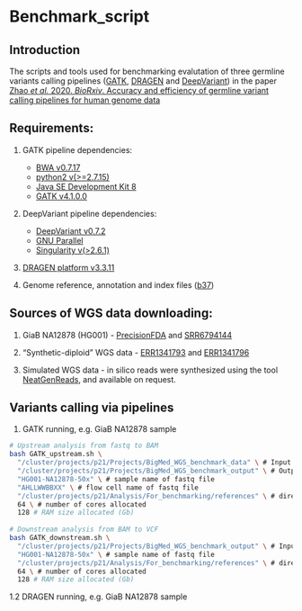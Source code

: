 # Benchmark_script

## Introduction

The scripts and tools used for benchmarking evalutation of three germline variants calling pipelines ([GATK](https://gatk.broadinstitute.org/hc/en-us), [DRAGEN](https://www.illumina.com/products/by-type/informatics-products/dragen-bio-it-platform.html) and [DeepVariant](https://github.com/google/deepvariant)) in the paper [Zhao *et al.* 2020. *BioRxiv*. Accuracy and efficiency of germline variant calling pipelines for human genome data](https://www.biorxiv.org/content/10.1101/2020.03.27.011767v1)

## Requirements:
  
1. GATK pipeline dependencies:
 
   * [BWA v0.7.17](https://github.com/lh3/bwa)
   * [python2 v(>=2.7.15)](https://www.python.org/downloads/)
   * [Java SE Development Kit 8](https://www.oracle.com/java/technologies/javase/javase-jdk8-downloads.html)
   * [GATK v4.1.0.0](https://gatk.broadinstitute.org/hc/en-us)

2. DeepVariant pipeline dependencies:

   * [DeepVariant v0.7.2](https://github.com/google/deepvariant)
   * [GNU Parallel](https://www.gnu.org/software/parallel/)
   * [Singularity v(>2.6.1)](https://github.com/hpcng/singularity)
   
3. [DRAGEN platform v3.3.11](https://emea.support.illumina.com/sequencing/sequencing_software/dragen-bio-it-platform/downloads.html) 

4. Genome reference, annotation and index files ([b37](https://gatk.broadinstitute.org/hc/en-us/articles/360035890811-Resource-bundle))

## Sources of WGS data downloading:

1. GiaB NA12878 (HG001) - [PrecisionFDA](https://precision.fda.gov/challenges/truth) and [SRR6794144](https://trace.ncbi.nlm.nih.gov/Traces/sra/?run=SRR6794144)

2. “Synthetic-diploid” WGS data - [ERR1341793](https://www.ebi.ac.uk/ena/browser/view/ERR1341793) and [ERR1341796](https://www.ebi.ac.uk/ena/browser/view/ERR1341796)

3. Simulated WGS data - in silico reads were synthesized using the tool [NeatGenReads](https://github.com/zstephens/neat-genreads), and available on request.

## Variants calling via pipelines

1. GATK running, e.g. GiaB NA12878 sample

```bash
# Upstream analysis from fastq to BAM
bash GATK_upstream.sh \
  "/cluster/projects/p21/Projects/BigMed_WGS_benchmark_data" \ # Input fastq directory
  "/cluster/projects/p21/Projects/BigMed_WGS_benchmark_output" \ # Output directory (as input directory of downstream script)
  "HG001-NA12878-50x" \ # sample name of fastq file
  "AHLLWWBBXX" \ # flow cell name of fastq file
  "/cluster/projects/p21/Analysis/For_benchmarking/references" \ # directory of genome reference, annotation and index files
  64 \ # number of cores allocated
  128 # RAM size allocated (Gb)
  
# Downstream analysis from BAM to VCF
bash GATK_downstream.sh \
  "/cluster/projects/p21/Projects/BigMed_WGS_benchmark_output" \ # Input BAM directory (also as Output path)
  "HG001-NA12878-50x" \ # sample name of fastq file
  "/cluster/projects/p21/Analysis/For_benchmarking/references" \ # directory of genome reference, annotation and index files
  64 \ # number of cores allocated
  128 # RAM size allocated (Gb)
```

1.2 DRAGEN running, e.g. GiaB NA12878 sample


